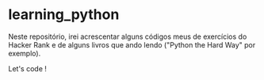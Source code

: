 # learning_python

Neste repositório, irei acrescentar alguns códigos meus de exercícios do Hacker Rank e de alguns livros que ando lendo ("Python the Hard Way" por exemplo).

Let's code !
